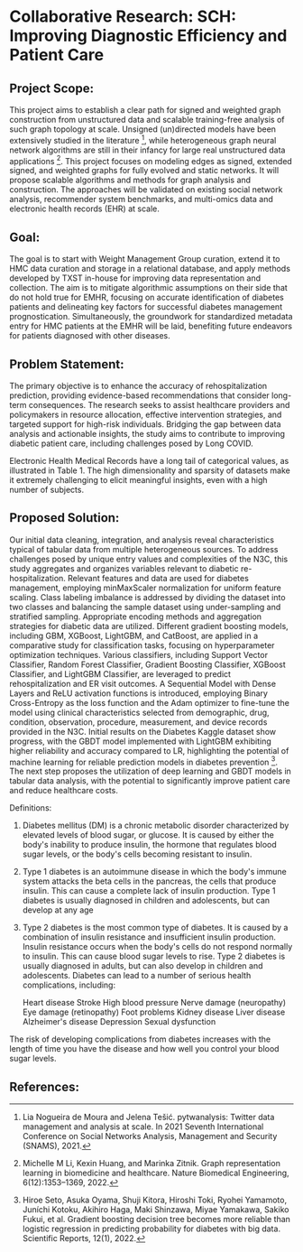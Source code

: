 # Collaborative Research: SCH: Improving Diagnostic Efficiency and Patient Care

## Project Scope:

This project aims to establish a clear path for signed and weighted graph construction from unstructured data and scalable training-free analysis of such graph topology at scale. Unsigned (un)directed models have been extensively studied in the literature [^1^], while heterogeneous graph neural network algorithms are still in their infancy for large real unstructured data applications [^2^]. This project focuses on modeling edges as signed, extended signed, and weighted graphs for fully evolved and static networks. It will propose scalable algorithms and methods for graph analysis and construction. The approaches will be validated on existing social network analysis, recommender system benchmarks, and multi-omics data and electronic health records (EHR) at scale.

## Goal:

The goal is to start with Weight Management Group curation, extend it to HMC data curation and storage in a relational database, and apply methods developed by TXST in-house for improving data representation and collection. The aim is to mitigate algorithmic assumptions on their side that do not hold true for EMHR, focusing on accurate identification of diabetes patients and delineating key factors for successful diabetes management prognostication. Simultaneously, the groundwork for standardized metadata entry for HMC patients at the EMHR will be laid, benefiting future endeavors for patients diagnosed with other diseases.

## Problem Statement:

The primary objective is to enhance the accuracy of rehospitalization prediction, providing evidence-based recommendations that consider long-term consequences. The research seeks to assist healthcare providers and policymakers in resource allocation, effective intervention strategies, and targeted support for high-risk individuals. Bridging the gap between data analysis and actionable insights, the study aims to contribute to improving diabetic patient care, including challenges posed by Long COVID.

Electronic Health Medical Records have a long tail of categorical values, as illustrated in Table 1. The high dimensionality and sparsity of datasets make it extremely challenging to elicit meaningful insights, even with a high number of subjects.

## Proposed Solution:

Our initial data cleaning, integration, and analysis reveal characteristics typical of tabular data from multiple heterogeneous sources. To address challenges posed by unique entry values and complexities of the N3C, this study aggregates and organizes variables relevant to diabetic re-hospitalization. Relevant features and data are used for diabetes management, employing minMaxScaler normalization for uniform feature scaling. Class labeling imbalance is addressed by dividing the dataset into two classes and balancing the sample dataset using under-sampling and stratified sampling. Appropriate encoding methods and aggregation strategies for diabetic data are utilized. Different gradient boosting models, including GBM, XGBoost, LightGBM, and CatBoost, are applied in a comparative study for classification tasks, focusing on hyperparameter optimization techniques. Various classifiers, including Support Vector Classifier, Random Forest Classifier, Gradient Boosting Classifier, XGBoost Classifier, and LightGBM Classifier, are leveraged to predict rehospitalization and ER visit outcomes. A Sequential Model with Dense Layers and ReLU activation functions is introduced, employing Binary Cross-Entropy as the loss function and the Adam optimizer to fine-tune the model using clinical characteristics selected from demographic, drug, condition, observation, procedure, measurement, and device records provided in the N3C. Initial results on the Diabetes Kaggle dataset show progress, with the GBDT model implemented with LightGBM exhibiting higher reliability and accuracy compared to LR, highlighting the potential of machine learning for reliable prediction models in diabetes prevention [^3^]. The next step proposes the utilization of deep learning and GBDT models in tabular data analysis, with the potential to significantly improve patient care and reduce healthcare costs.

Definitions:

1. Diabetes mellitus (DM) is a chronic metabolic disorder characterized by elevated levels of blood sugar, or glucose. It is caused by either the body's inability to produce insulin, the hormone that regulates blood sugar levels, or the body's cells becoming resistant to insulin.
2. Type 1 diabetes is an autoimmune disease in which the body's immune system attacks the beta cells in the pancreas, the cells that produce insulin. This can cause a complete lack of insulin production. Type 1 diabetes is usually diagnosed in children and adolescents, but can develop at any age
3. Type 2 diabetes is the most common type of diabetes. It is caused by a combination of insulin resistance and insufficient insulin production. Insulin resistance occurs when the body's cells do not respond normally to insulin. This can cause blood sugar levels to rise. Type 2 diabetes is usually diagnosed in adults, but can also develop in children and adolescents.
Diabetes can lead to a number of serious health complications, including:

    Heart disease
    Stroke
    High blood pressure
    Nerve damage (neuropathy)
    Eye damage (retinopathy)
    Foot problems
    Kidney disease
    Liver disease
    Alzheimer's disease
    Depression
    Sexual dysfunction

The risk of developing complications from diabetes increases with the length of time you have the disease and how well you control your blood sugar levels.

## References:

[^1^]: Lia Nogueira de Moura and Jelena Tešić. pytwanalysis: Twitter data management and analysis at scale. In 2021 Seventh International Conference on Social Networks Analysis, Management and Security (SNAMS), 2021.

[^2^]: Michelle M Li, Kexin Huang, and Marinka Zitnik. Graph representation learning in biomedicine and healthcare. Nature Biomedical Engineering, 6(12):1353–1369, 2022.

[^3^]: Hiroe Seto, Asuka Oyama, Shuji Kitora, Hiroshi Toki, Ryohei Yamamoto, Juníchi Kotoku, Akihiro Haga, Maki Shinzawa, Miyae Yamakawa, Sakiko Fukui, et al. Gradient boosting decision tree becomes more reliable than logistic regression in predicting probability for diabetes with big data. Scientific Reports, 12(1), 2022.
